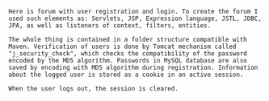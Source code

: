     Here is forum with user registration and login. To create the forum I used such elements as: Servlets, JSP, Expression language, JSTL, JDBC, JPA, as well as listeners of context, filters, entities. 

    The whole thing is contained in a folder structure compatible with Maven. Verification of users is done by Tomcat mechanism called "j_security_check", which checks the compatibility of the password encoded by the MD5 algorithm. Passwords in MySQL database are also saved by encoding with MD5 algorithm during registration. Information about the logged user is stored as a cookie in an active session.  	

    When the user logs out, the session is cleared.

